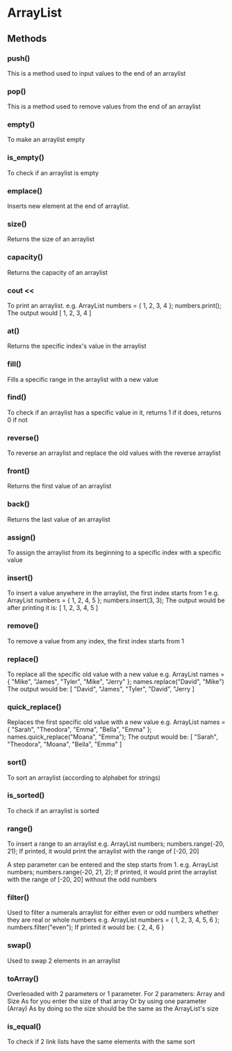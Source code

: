 # ArrayList

## Methods
### push()
This is a method used to input values to the end of an arraylist

### pop()
This is a method used to remove values from the end of an arraylist

### empty()
To make an arraylist empty

### is_empty()
To check if an arraylist is empty

### emplace()
Inserts new element at the end of arraylist.

### size()
Returns the size of an arraylist

### capacity()
Returns the capacity of an arraylist

### cout <<
To print an arraylist.
e.g. ArrayList<int> numbers = { 1, 2, 3, 4 }; numbers.print();
The output would [ 1, 2, 3, 4 ]

### at()
Returns the specific index's value in the arraylist

### fill()
Fills a specific range in the arraylist with a new value

### find()
To check if an arraylist has a specific value in it, returns 1 if it does, returns 0 if not

### reverse()
To reverse an arraylist and replace the old values with the reverse arraylist

### front()
Returns the first value of an arraylist

### back()
Returns the last value of an arraylist

### assign()
To assign the arraylist from its beginning to a specific index with a specific value

### insert()
To insert a value anywhere in the arraylist, the first index starts from 1
e.g. ArrayList<int> numbers = { 1, 2, 4, 5 }; numbers.insert(3, 3);
The output would be after printing it is: [ 1, 2, 3, 4, 5 ]

### remove()
To remove a value from any index, the first index starts from 1

### replace()
To replace all the specific old value with a new value
e.g. ArrayList<string> names = { "Mike", "James", "Tyler", "Mike", "Jerry" }; names.replace("David", "Mike")
The output would be: [ "David", "James", "Tyler", "David", "Jerry ]

### quick_replace()
Replaces the first specific old value with a new value
e.g. ArrayList<string> names = { "Sarah", "Theodora", "Emma", "Bella", "Emma" }; names.quick_replace("Moana", "Emma");
The output would be: [ "Sarah", "Theodora", "Moana", "Bella", "Emma" ]

### sort()
To sort an arraylist (according to alphabet for strings)
  
### is_sorted()
To check if an arraylist is sorted

### range()
To insert a range to an arraylist
e.g. ArrayList<int> numbers; numbers.range(-20, 21);
If printed, it would print the arraylist with the range of [-20, 20]

A step parameter can be entered and the step starts from 1.
e.g. ArrayList<int> numbers; numbers.range(-20, 21, 2);
If printed, it would print the arraylist with the range of [-20, 20] without the odd numbers

### filter()
Used to filter a numerals arraylist for either even or odd numbers whether they are real or whole numbers
e.g. ArrayList<int> numbers = { 1, 2, 3, 4, 5, 6 }; numbers.filter("even");
If printed it would be: { 2, 4, 6 }

### swap()
Used to swap 2 elements in an arraylist

### toArray()
Overleoaded with 2 parameters or 1 parameter.
For 2 parameters:
Array and Size
As for you enter the size of that array 
Or by using one parameter (Array)
As by doing so the size should be the same as the ArrayList's size
  
### is_equal()
To check if 2 link lists have the same elements with the same sort
